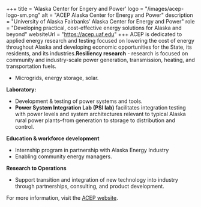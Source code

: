 +++
title = 'Alaska Center for Engery and Power'
logo = "/images/acep-logo-sm.png"
alt = "ACEP Alaska Center for Energy and Power"
description = "University of Alaska Fairbanks’ Alaska Center for Energy and Power"
role = "Developing practical, cost-effective energy solutions for Alaska and beyond"
websiteUrl = "https://acep.uaf.edu"
+++
ACEP is dedicated to applied energy research and testing focused on lowering the cost of energy throughout Alaska and developing economic opportunities for the State, its residents, and its industries.**Resiliency research** - research is focused on community and industry-scale power generation, transmission, heating, and transportation fuels.
- Microgrids, energy storage, solar.

**Laboratory:**
- Development & testing of power systems and tools.
- **Power System Integration Lab (PSI lab)** facilitates integration testing with power levels and system architectures relevant to typical Alaska rural power plants–from generation to storage to distribution and control.

**Education & workforce development**
- Internship program in partnership with Alaska Energy Industry
- Enabling community energy managers.

**Research to Operations**
- Support transition and integration of new technology into industry through partnerships, consulting, and product development.

For more information, visit the [ACEP website](https://www.acep.alaska.edu/).